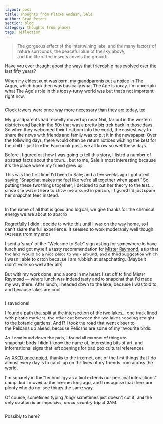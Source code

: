 ```yaml
---
layout: post
title: Thoughts from Places &mdash; Sale
author: Brad Peters
section: blog
category: thoughts from places
tags: reflection
---
```


>The gorgeous effect of the intertwining lake,
>and the many factors of nature surrounds,
>the peaceful blue of the sky above,  
>and the life of the insects covers the ground.

Have you ever thought about the ways that friendship has evolved over the last fifty years?

When my eldest aunt was born, my grandparents put a notice in The Argus, which back then was basically what The Age is today. I'm uncertain what The Age's role in this topsy-turvy world was but that's not important right now.

<!--more-->
<div class="blog-image-right-land">
  <a href="https://www.flickr.com/photos/ubersejanus/17441302860">
  <img src="https://farm9.staticflickr.com/8725/17441302860_f47a81910f_z_d.jpg" alt="" /></a>
  <p>Clock towers were once way more necessary than they are today, too</p>
</div>

My grandparents had recently moved up near Nhil, far out in the western districts and back in the 50s that was a pretty big trek back in those days. So when they welcomed their firstborn into the world, the easiest way to share the news with friends and family was to put it in the newspaper. Over the following days, there would often be return notices wishing the best for the child - just like the Facebook posts we all know so well these days.

Before I figured out how I was going to tell this story, I listed a number of abstract facts about the town... but to me, Sale is most interesting because it's the place where my friend grew up.

This was the first time I'd been to Sale; and a few weeks ago I got a text saying "Snapchat makes me feel like we're all together when apart." So, putting these two things together, I decided to put her theory to the test... since she wasn't here to show me around in person, I figured I'd just spam her snapchat feed instead.

<div class="blog-image-left-land">
  <a href="https://www.flickr.com/photos/ubersejanus/17628906891">
  <img src="https://farm9.staticflickr.com/8743/17628906891_152df5424b_z_d.jpg" alt="" /></a>
  <p>In the name of all that is good and logical, we give thanks for the chemical energy we are about to absorb</p>
</div>

Regretfully I didn't decide to write this until I was on the way home, so I can't share the full experience. It seemed to work moderately well though.
(At least from my end)

I sent a 'snap' of the "Welcome to Sale" sign asking for somewhere to have lunch and got myself a tasty recommendation for <a href="http://www.urbanspoon.com/r/346/1741761/restaurant/Victoria/Mister-Raymond-Sale" target="_blank">Mister Raymond</a>, a tip that the lake would be a nice place to walk around, and a third suggestion which I wasn't able to catch because I am rubbish at snapchatting.
(Maybe it didn't work so well after all?)

But with my work done, and a song in my heart, I set off to find Mister Raymond — where lunch was indeed tasty and to snapchat that I'd made my way there. After lunch, I headed down to the lake, because I was told to, and because lakes are cool.

<div class="blog-image-right-port">
  <a href="https://www.flickr.com/photos/ubersejanus/17050589664">
  <img class="" src="https://farm9.staticflickr.com/8735/17050589664_71e6c45ba2_z_d.jpg" alt="" /></a>
  <p>I saved one!</p>
</div>

I found a path that split at the intersection of the two lakes... one track lined with plastic markers, the other cut between the two lakes heading straight to the botanic gardens. And I? I took the road that went closer to the Pelicans up ahead, because Pelicans are some of my favourite birds.

As I continued down the path, I found all manner of things to snapchat: birds I didn't know the name of, interesting bits of art, and informational signs that left openings for bad pop cultural references.

As <a href="https://xkcd.com/490/" target="_blank">XKCD once noted</a>, thanks to the internet, one of the first things that I do almost every day is to catch up on the lives of my friends from across the world.

I'm squarely in the "technology as a tool extends our personal interactions" camp, but I moved to the internet long ago, and I recognise that there are plenty who do not see things the same way.

Of course, sometimes typing /*hug/* sometimes just doesn't cut it, and the only solution is an impulsive, cross-country trip at 2AM.

<div class="blog-image-centre">
  <a href="https://www.flickr.com/photos/ubersejanus/17487548629">
  <img class="" src="https://farm9.staticflickr.com/8876/17487548629_d9e423f773_z_d.jpg" alt="" /></a>
  <p>Possibly to here?</p>
</div>